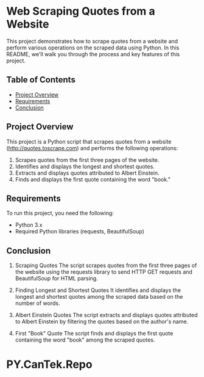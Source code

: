 # Web Scraping Quotes from a Website

This project demonstrates how to scrape quotes from a website and perform various operations on the scraped data using Python. In this README, we'll walk you through the process and key features of this project.

## Table of Contents

- [Project Overview](#project-overview)
- [Requirements](#requirements)
- [Conclusion](#conclusion)

## Project Overview

This project is a Python script that scrapes quotes from a website (http://quotes.toscrape.com) and performs the following operations:

1. Scrapes quotes from the first three pages of the website.
2. Identifies and displays the longest and shortest quotes.
3. Extracts and displays quotes attributed to Albert Einstein.
4. Finds and displays the first quote containing the word "book."

## Requirements

To run this project, you need the following:

- Python 3.x
- Required Python libraries (requests, BeautifulSoup)

## Conclusion 
1. Scraping Quotes
The script scrapes quotes from the first three pages of the website using the requests library to send HTTP GET requests and BeautifulSoup for HTML parsing.

2. Finding Longest and Shortest Quotes
It identifies and displays the longest and shortest quotes among the scraped data based on the number of words.

3. Albert Einstein Quotes
The script extracts and displays quotes attributed to Albert Einstein by filtering the quotes based on the author's name.

4. First "Book" Quote
The script finds and displays the first quote containing the word "book" among the scraped quotes.




# PY.CanTek.Repo
